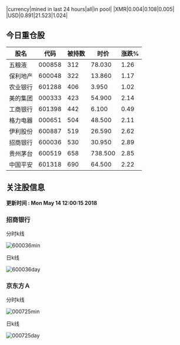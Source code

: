 |currency|mined in last 24 hours|all|in pool|
|XMR|0.004|0.108|0.005|
|USD|0.891|21.523|1.024|

## 今日重仓股 

|股名|代码|被持数|时价|涨跌%|
|---|---|---|---|---|
|五粮液|000858|312|78.030|1.26|
|保利地产|600048|322|13.860|1.17|
|农业银行|601288|406|3.950|1.02|
|美的集团|000333|423|54.900|2.14|
|工商银行|601398|442|6.100|0.49|
|格力电器|000651|504|48.500|2.11|
|伊利股份|600887|519|26.590|2.62|
|招商银行|600036|530|30.950|2.89|
|贵州茅台|600519|658|738.500|2.85|
|中国平安|601318|690|64.500|2.22|

## 关注股信息
**更新时间 : Mon May 14 12:00:15 2018**
### 招商银行 
分时k线

![600036min](http://image.sinajs.cn/newchart/min/n/sh600036.gif)

日k线

![600036day](http://image.sinajs.cn/newchart/daily/n/sh600036.gif)

### 京东方Ａ 
分时k线

![000725min](http://image.sinajs.cn/newchart/min/n/sz000725.gif)

日k线

![000725day](http://image.sinajs.cn/newchart/daily/n/sz000725.gif)

